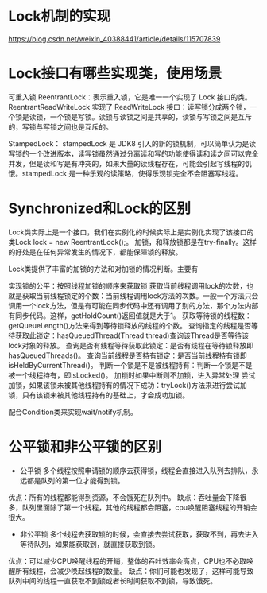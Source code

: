 # Lock机制的实现
https://blog.csdn.net/weixin_40388441/article/details/115707839


# Lock接口有哪些实现类，使用场景
可重入锁 ReentrantLock：表示重入锁，它是唯一一个实现了 Lock 接口的类。
ReentrantReadWriteLock 实现了 ReadWriteLock 接口：读写锁分成两个锁，一个锁是读锁，一个锁是写锁。读锁与读锁之间是共享的，读锁与写锁之间是互斥的，写锁与写锁之间也是互斥的。

StampedLock： stampedLock 是 JDK8 引入的新的锁机制，可以简单认为是读写锁的一个改进版本，读写锁虽然通过分离读和写的功能使得读和读之间可以完全并发，但是读和写是有冲突的，如果大量的读线程存在，可能会引起写线程的饥饿。stampedLock 是一种乐观的读策略，使得乐观锁完全不会阻塞写线程。

# Synchronized和Lock的区别
Lock类实际上是一个接口，我们在实例化的时候实际上是实例化实现了该接口的类Lock lock = new ReentrantLock();。
加锁，和释放锁都是在try-finally。这样的好处是在任何异常发生的情况下，都能保障锁的释放。

Lock类提供了丰富的加锁的方法和对加锁的情况判断。主要有

实现锁的公平：按照线程加锁的顺序来获取锁
获取当前线程调用lock的次数，也就是获取当前线程锁定的个数：当前线程调用lock方法的次数。一般一个方法只会调用一个lock方法，但是有可能在同步代码中还有调用了别的方法，那个方法内部有同步代码。这样，getHoldCount()返回值就是大于1。
获取等待锁的线程数：getQueueLength()方法来得到等待锁释放的线程的个数。
查询指定的线程是否等待获取此锁定：hasQueuedThread(Thread thread)查询该Thread是否等待该lock对象的释放。
查询是否有线程等待获取此锁定：是否有线程在等待锁释放即hasQueuedThreads()。
查询当前线程是否持有锁定：是否当前线程持有锁即isHeldByCurrentThread()。
判断一个锁是不是被线程持有：判断一个锁是不是被一个线程持有，即isLocked()。
加锁时如果中断则不加锁，进入异常处理
尝试加锁，如果该锁未被其他线程持有的情况下成功：tryLock()方法来进行尝试加锁，只有该锁未被其他线程持有的基础上，才会成功加锁。

配合Condition类来实现wait/notify机制。

# 公平锁和非公平锁的区别
- 公平锁
多个线程按照申请锁的顺序去获得锁，线程会直接进入队列去排队，永远都是队列的第一位才能得到锁。

优点：所有的线程都能得到资源，不会饿死在队列中。
缺点：吞吐量会下降很多，队列里面除了第一个线程，其他的线程都会阻塞，cpu唤醒阻塞线程的开销会很大。

- 非公平锁
多个线程去获取锁的时候，会直接去尝试获取，获取不到，再去进入等待队列，如果能获取到，就直接获取到锁。

优点：可以减少CPU唤醒线程的开销，整体的吞吐效率会高点，CPU也不必取唤醒所有线程，会减少唤起线程的数量。
缺点：你们可能也发现了，这样可能导致队列中间的线程一直获取不到锁或者长时间获取不到锁，导致饿死。